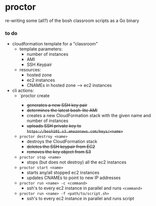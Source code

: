 # proctor
re-writing some (all?) of the bosh classroom scripts as a Go binary

### to do
- cloudformation template for a "classroom"
  - template parameters:
    - number of instances
    - AMI
    - SSH Keypair
  - resources:
    - hosted zone
    - ec2 instances
    - CNAMEs in hosted zone --> ec2 instances
- cli actions:
  - `proctor create <name> <number>
      - ~~generates a new SSH key pair~~
      - ~~determines the latest bosh-lite AMI~~
      - creates a new CloudFormation stack with the given name and number of instances
      - ~~uploads SSH private key to `https://bosh101.s3.amazonaws.com/keys/<name>`~~
  - `proctor destroy <name>`
    - destroys the CloudFormation stack
    - ~~deletes the SSH keypair from EC2~~
    - ~~removes the key object from S3~~
  - `proctor stop <name>`
    - stops (but does not destroy) all the ec2 instances
  - `proctor start <name>`
    - starts any/all stopped ec2 instances
    - updates CNAMEs to point to new IP addresses
  - `proctor run <name> -c <command>`
    - ssh's to every ec2 instance in parallel and runs `<command>`
  - `proctor run <name> -f <path/to/script.sh>`
    - ssh's to every ec2 instance in parallel and runs script

